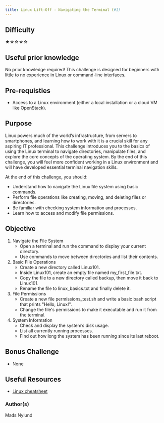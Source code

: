 ```yaml
---
title: Linux Lift-Off - Navigating the Terminal (#1)
---
```


## Difficulty

&#9733;&#9734;&#9734;&#9734;&#9734;

## Useful prior knowledge

No prior knowledge required! This challenge is designed for beginners with little to no experience in Linux or command-line interfaces.

## Pre-requisties

- Access to a Linux environment (either a local installation or a cloud VM like OpenStack).

## Purpose

Linux powers much of the world’s infrastructure, from servers to smartphones, and learning how to work with it is a crucial skill for any aspiring IT professional. This challenge introduces you to the basics of using the Linux terminal to navigate directories, manipulate files, and explore the core concepts of the operating system. By the end of this challenge, you will feel more confident working in a Linux environment and will have developed essential terminal navigation skills.

At the end of this challenge, you should:

- Understand how to navigate the Linux file system using basic commands.
- Perform file operations like creating, moving, and deleting files or directories.
- Be familiar with checking system information and processes.
- Learn how to access and modify file permissions.

## Objective

1. Navigate the File System
   - Open a terminal and run the command to display your current directory.
   - Use commands to move between directories and list their contents.
2. Basic File Operations
   - Create a new directory called Linux101.
   - Inside Linux101, create an empty file named my_first_file.txt.
   - Copy the file to a new directory called backup, then move it back to Linux101.
   - Rename the file to linux_basics.txt and finally delete it.
3. File Permissions
   - Create a new file permissions_test.sh and write a basic bash script that prints "Hello, Linux!".
   - Change the file's permissions to make it executable and run it from the terminal.
4. System Information
   - Check and display the system’s disk usage.
   - List all currently running processes.
   - Find out how long the system has been running since its last reboot.

## Bonus Challenge

- None

## Useful Resources

- [Linux cheatsheet](https://cheatography.com/davechild/cheat-sheets/linux-command-line/)

### Author(s)

Mads Nylund
